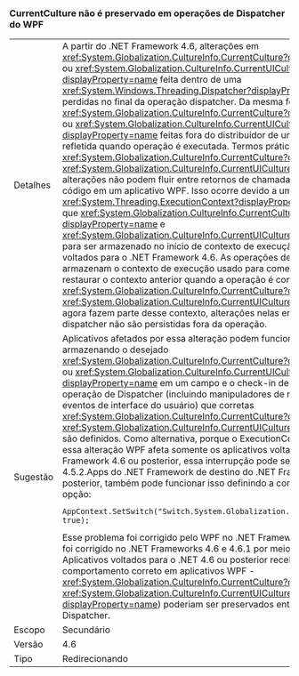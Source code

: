 ### <a name="currentculture-is-not-preserved-across-wpf-dispatcher-operations"></a>CurrentCulture não é preservado em operações de Dispatcher do WPF

|   |   |
|---|---|
|Detalhes|A partir do .NET Framework 4.6, alterações em <xref:System.Globalization.CultureInfo.CurrentCulture?displayProperty=name> ou <xref:System.Globalization.CultureInfo.CurrentUICulture?displayProperty=name> feita dentro de uma <xref:System.Windows.Threading.Dispatcher?displayProperty=name> serão perdidas no final da operação dispatcher. Da mesma forma, é alterado para <xref:System.Globalization.CultureInfo.CurrentCulture?displayProperty=name> ou <xref:System.Globalization.CultureInfo.CurrentUICulture?displayProperty=name> feitas fora do distribuidor de um operação pode não ser refletida quando operação é executada. Termos práticos, isso significa que <xref:System.Globalization.CultureInfo.CurrentCulture?displayProperty=name> e <xref:System.Globalization.CultureInfo.CurrentUICulture?displayProperty=name> alterações não podem fluir entre retornos de chamada do WPF UI e outro código em um aplicativo WPF. Isso ocorre devido a uma alteração no <xref:System.Threading.ExecutionContext?displayProperty=name> que faz com que <xref:System.Globalization.CultureInfo.CurrentCulture?displayProperty=name> e <xref:System.Globalization.CultureInfo.CurrentUICulture?displayProperty=name> para ser armazenado no início de contexto de execução com aplicativos voltados para o .NET Framework 4.6. As operações de dispatcher do WPF armazenam o contexto de execução usado para começar a operação e restaurar o contexto anterior quando a operação é concluída. Como <xref:System.Globalization.CultureInfo.CurrentCulture?displayProperty=name> e <xref:System.Globalization.CultureInfo.CurrentUICulture?displayProperty=name> agora fazem parte desse contexto, alterações nelas em uma operação de dispatcher não são persistidas fora da operação.|
|Sugestão|Aplicativos afetados por essa alteração podem funcionar ao redor dele, armazenando o desejado <xref:System.Globalization.CultureInfo.CurrentCulture?displayProperty=name> ou <xref:System.Globalization.CultureInfo.CurrentUICulture?displayProperty=name> em um campo e o check-in de todos os corpos de operação de Dispatcher (incluindo manipuladores de retorno de chamada de eventos de interface do usuário) que corretas <xref:System.Globalization.CultureInfo.CurrentCulture?displayProperty=name> e <xref:System.Globalization.CultureInfo.CurrentUICulture?displayProperty=name> são definidos. Como alternativa, porque o ExecutionContext alterar subjacente essa alteração WPF afeta somente os aplicativos voltados para o .NET Framework 4.6 ou posterior, essa interrupção pode ser evitada direcionando o 4.5.2.Apps do .NET Framework de destino do .NET Framework 4.6 ou posterior, também pode funcionar isso definindo a compatibilidade a seguinte opção:<pre><code>AppContext.SetSwitch(&quot;Switch.System.Globalization.NoAsyncCurrentCulture&quot;, true);&#13;&#10;</code></pre>Esse problema foi corrigido pelo WPF no .NET Framework 4.6.2. Ele também foi corrigido no .NET Frameworks 4.6 e 4.6.1 por meio de [3139549 KB](https://support.microsoft.com/kb/3139549). Aplicativos voltados para o .NET 4.6 ou posterior receberá automaticamente o comportamento correto em aplicativos WPF - <xref:System.Globalization.CultureInfo.CurrentCulture?displayProperty=name> / <xref:System.Globalization.CultureInfo.CurrentUICulture?displayProperty=name>) poderiam ser preservados entre operações de Dispatcher.|
|Escopo|Secundário|
|Versão|4.6|
|Tipo|Redirecionando|

